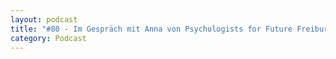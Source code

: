 ```yaml
---
layout: podcast
title: "#80 - Im Gespräch mit Anna von Psychologists for Future Freiburg."
category: Podcast
---
```


<p><script class="podigee-podcast-player" src="https://cdn.podigee.com/podcast-player/javascripts/podigee-podcast-player.js" data-configuration="https://interviews-4-future.podigee.io/80-i4f/embed?context=external"></script></p>

